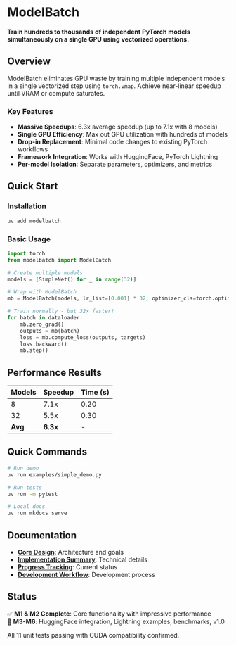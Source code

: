 # ModelBatch

**Train hundreds to thousands of independent PyTorch models simultaneously on a single GPU using vectorized operations.**

## Overview

ModelBatch eliminates GPU waste by training multiple independent models in a single vectorized step using `torch.vmap`. Achieve near-linear speedup until VRAM or compute saturates.

### Key Features

- **Massive Speedups**: 6.3x average speedup (up to 7.1x with 8 models)
- **Single GPU Efficiency**: Max out GPU utilization with hundreds of models
- **Drop-in Replacement**: Minimal code changes to existing PyTorch workflows
- **Framework Integration**: Works with HuggingFace, PyTorch Lightning
- **Per-model Isolation**: Separate parameters, optimizers, and metrics

## Quick Start

### Installation

```bash
uv add modelbatch
```

### Basic Usage

```python
import torch
from modelbatch import ModelBatch

# Create multiple models
models = [SimpleNet() for _ in range(32)]

# Wrap with ModelBatch
mb = ModelBatch(models, lr_list=[0.001] * 32, optimizer_cls=torch.optim.Adam)

# Train normally - but 32x faster!
for batch in dataloader:
    mb.zero_grad()
    outputs = mb(batch)
    loss = mb.compute_loss(outputs, targets)
    loss.backward()
    mb.step()
```

## Performance Results

| Models | Speedup | Time (s) |
|--------|---------|----------|
| 8      | 7.1x    | 0.20     |
| 32     | 5.5x    | 0.30     |
| **Avg**| **6.3x**| -        |

## Quick Commands

```bash
# Run demo
uv run examples/simple_demo.py

# Run tests  
uv run -m pytest

# Local docs
uv run mkdocs serve
```

## Documentation

- **[Core Design](design.md)**: Architecture and goals
- **[Implementation Summary](IMPLEMENTATION_SUMMARY.md)**: Technical details
- **[Progress Tracking](PROGRESS.md)**: Current status
- **[Development Workflow](AGENTS.md)**: Development process

## Status

✅ **M1 & M2 Complete**: Core functionality with impressive performance  
🔄 **M3-M6**: HuggingFace integration, Lightning examples, benchmarks, v1.0

All 11 unit tests passing with CUDA compatibility confirmed. 